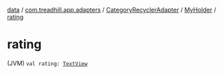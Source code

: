 [data](../../../index.md) / [com.treadhill.app.adapters](../../index.md) / [CategoryRecyclerAdapter](../index.md) / [MyHolder](index.md) / [rating](./rating.md)

# rating

(JVM) `val rating: `[`TextView`](https://developer.android.com/reference/android/widget/TextView.html)